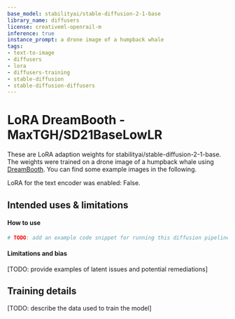 ```yaml
---
base_model: stabilityai/stable-diffusion-2-1-base
library_name: diffusers
license: creativeml-openrail-m
inference: true
instance_prompt: a drone image of a humpback whale
tags:
- text-to-image
- diffusers
- lora
- diffusers-training
- stable-diffusion
- stable-diffusion-diffusers
---
```


<!-- This model card has been generated automatically according to the information the training script had access to. You
should probably proofread and complete it, then remove this comment. -->


# LoRA DreamBooth - MaxTGH/SD21BaseLowLR

These are LoRA adaption weights for stabilityai/stable-diffusion-2-1-base. The weights were trained on a drone image of a humpback whale using [DreamBooth](https://dreambooth.github.io/). You can find some example images in the following. 



LoRA for the text encoder was enabled: False.


## Intended uses & limitations

#### How to use

```python
# TODO: add an example code snippet for running this diffusion pipeline
```

#### Limitations and bias

[TODO: provide examples of latent issues and potential remediations]

## Training details

[TODO: describe the data used to train the model]